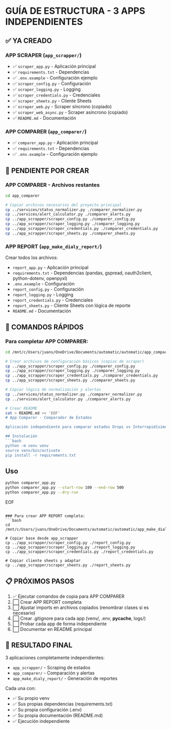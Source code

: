 # GUÍA DE ESTRUCTURA - 3 APPS INDEPENDIENTES

## ✅ YA CREADO

### APP SCRAPER (`app_scrapper/`)
- ✅ `scraper_app.py` - Aplicación principal
- ✅ `requirements.txt` - Dependencias
- ✅ `.env.example` - Configuración ejemplo
- ✅ `scraper_config.py` - Configuración
- ✅ `scraper_logging.py` - Logging
- ✅ `scraper_credentials.py` - Credenciales
- ✅ `scraper_sheets.py` - Cliente Sheets
- ✅ `scraper_web.py` - Scraper síncrono (copiado)
- ✅ `scraper_web_async.py` - Scraper asíncrono (copiado)
- ✅ `README.md` - Documentación

### APP COMPARER (`app_comparer/`)
- ✅ `comparer_app.py` - Aplicación principal
- ✅ `requirements.txt` - Dependencias
- ✅ `.env.example` - Configuración ejemplo

## 📝 PENDIENTE POR CREAR

### APP COMPARER - Archivos restantes
```bash
cd app_comparer

# Copiar archivos necesarios del proyecto principal
cp ../services/status_normalizer.py ./comparer_normalizer.py
cp ../services/alert_calculator.py ./comparer_alerts.py
cp ../app_scrapper/scraper_config.py ./comparer_config.py
cp ../app_scrapper/scraper_logging.py ./comparer_logging.py
cp ../app_scrapper/scraper_credentials.py ./comparer_credentials.py
cp ../app_scrapper/scraper_sheets.py ./comparer_sheets.py
```

### APP REPORT (`app_make_dialy_report/`)
Crear todos los archivos:
- `report_app.py` - Aplicación principal
- `requirements.txt` - Dependencias (pandas, gspread, oauth2client, python-dotenv, openpyxl)
- `.env.example` - Configuración
- `report_config.py` - Configuración
- `report_logging.py` - Logging
- `report_credentials.py` - Credenciales
- `report_sheets.py` - Cliente Sheets con lógica de reporte
- `README.md` - Documentación

## 🚀 COMANDOS RÁPIDOS

### Para completar APP COMPARER:
```bash
cd /mnt/c/Users/juans/OneDrive/Documents/automatic/automatic/app_comparer

# Crear archivos de configuración básicos (copias de scraper)
cp ../app_scrapper/scraper_config.py ./comparer_config.py
cp ../app_scrapper/scraper_logging.py ./comparer_logging.py  
cp ../app_scrapper/scraper_credentials.py ./comparer_credentials.py
cp ../app_scrapper/scraper_sheets.py ./comparer_sheets.py

# Copiar lógica de normalización y alertas
cp ../services/status_normalizer.py ./comparer_normalizer.py
cp ../services/alert_calculator.py ./comparer_alerts.py

# Crear README
cat > README.md << 'EOF'
# App Comparer - Comparador de Estados

Aplicación independiente para comparar estados Dropi vs Interrapidísimo.

## Instalación
```bash
python -m venv venv
source venv/bin/activate
pip install -r requirements.txt
```

## Uso
```bash
python comparer_app.py
python comparer_app.py --start-row 100 --end-row 500
python comparer_app.py --dry-run
```
EOF
```

### Para crear APP REPORT completa:
```bash
cd /mnt/c/Users/juans/OneDrive/Documents/automatic/automatic/app_make_dialy_report

# Copiar base desde app_scrapper
cp ../app_scrapper/scraper_config.py ./report_config.py
cp ../app_scrapper/scraper_logging.py ./report_logging.py
cp ../app_scrapper/scraper_credentials.py ./report_credentials.py

# Copiar cliente sheets y adaptar
cp ../app_scrapper/scraper_sheets.py ./report_sheets.py
```

## 📋 PRÓXIMOS PASOS

1. ✅ Ejecutar comandos de copia para APP COMPARER
2. ⬜ Crear APP REPORT completa
3. ⬜ Ajustar imports en archivos copiados (renombrar clases si es necesario)
4. ⬜ Crear .gitignore para cada app (venv/, .env, __pycache__, logs/)
5. ⬜ Probar cada app de forma independiente
6. ⬜ Documentar en README principal

## 🎯 RESULTADO FINAL

3 aplicaciones completamente independientes:
- `app_scrapper/` - Scraping de estados
- `app_comparer/` - Comparación y alertas
- `app_make_dialy_report/` - Generación de reportes

Cada una con:
- ✅ Su propio venv
- ✅ Sus propias dependencias (requirements.txt)
- ✅ Su propia configuración (.env)
- ✅ Su propia documentación (README.md)
- ✅ Ejecución independiente
